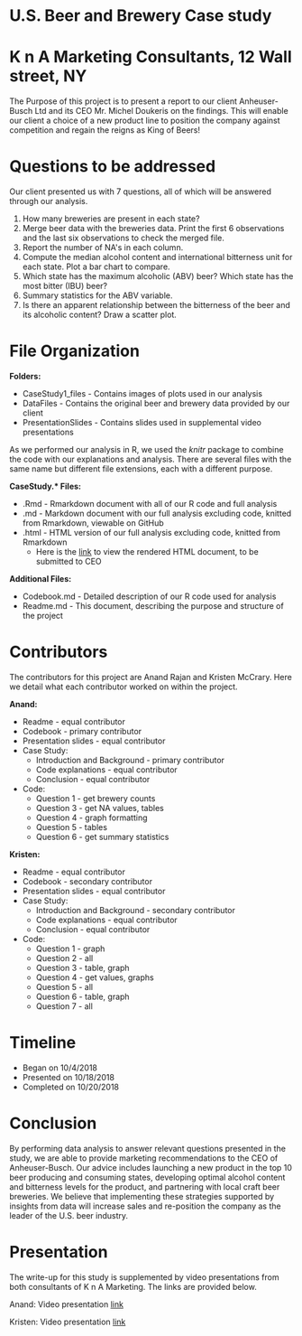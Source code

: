 # U.S. Beer and Brewery Case study
# K n A Marketing Consultants, 12 Wall street, NY

The Purpose of this project is to present a report to our client Anheuser-Busch Ltd and its CEO Mr. Michel Doukeris on the findings.
This will enable our client a choice of a new product line to position the company against competition and regain the reigns as King of Beers!

# Questions to be addressed

Our client presented us with 7 questions, all of which will be answered through our analysis.

1.	How many breweries are present in each state?
2.	Merge beer data with the breweries data. Print the first 6 observations and the last six observations to check the merged file.
3.	Report the number of NA's in each column.
4.	Compute the median alcohol content and international bitterness unit for each state. Plot a bar chart to compare.
5.	Which state has the maximum alcoholic (ABV) beer? Which state has the most bitter (IBU) beer?
6.	Summary statistics for the ABV variable.
7.	Is there an apparent relationship between the bitterness of the beer and its alcoholic content? Draw a scatter plot.

# File Organization

**Folders:**
* CaseStudy1_files - Contains images of plots used in our analysis
* DataFiles - Contains the original beer and brewery data provided by our client
* PresentationSlides - Contains slides used in supplemental video presentations

As we performed our analysis in R, we used the *knitr* package to combine the code with our explanations and analysis. There are several files with the same name but different file extensions, each with a different purpose.

**CaseStudy.\* Files:**
* .Rmd - Rmarkdown document with all of our R code and full analysis
* .md - Markdown document with our full analysis excluding code, knitted from Rmarkdown, viewable on GitHub
* .html - HTML version of our full analysis excluding code, knitted from Rmarkdown
	* Here is the [link](http://htmlpreview.github.io/?https://github.com/mccraryk/MSDS6306-CaseStudy1/blob/master/CaseStudy1.html) to view the rendered HTML document, to be submitted to CEO

**Additional Files:**
* Codebook.md - Detailed description of our R code used for analysis
* Readme.md - This document, describing the purpose and structure of the project

# Contributors

The contributors for this project are Anand Rajan and Kristen McCrary. Here we detail what each contributor worked on within the project.

**Anand:**

* Readme - equal contributor
* Codebook - primary contributor
* Presentation slides - equal contributor
* Case Study:
	* Introduction and Background - primary contributor
	* Code explanations - equal contributor
	* Conclusion - equal contributor
* Code:
	* Question 1 - get brewery counts
	* Question 3 - get NA values, tables
	* Question 4 - graph formatting
	* Question 5 - tables
	* Question 6 - get summary statistics

**Kristen:**

* Readme - equal contributor
* Codebook - secondary contributor
* Presentation slides - equal contributor
* Case Study:
	* Introduction and Background - secondary contributor
	* Code explanations - equal contributor
	* Conclusion - equal contributor
* Code:
	* Question 1 - graph
	* Question 2 - all
	* Question 3 - table, graph
	* Question 4 - get values, graphs
	* Question 5 - all
	* Question 6 - table, graph
	* Question 7 - all

# Timeline

* Began on 10/4/2018
* Presented on 10/18/2018
* Completed on 10/20/2018

# Conclusion

By performing data analysis to answer relevant questions presented in the study, we are able to provide marketing recommendations to the CEO of Anheuser-Busch. Our advice includes launching a new product in the top 10 beer producing and consuming states, developing optimal alcohol content and bitterness levels for the product, and partnering with local craft beer breweries. We believe that implementing these strategies supported by insights from data will increase sales and re-position the company as the leader of the U.S. beer industry.

# Presentation

The write-up for this study is supplemented by video presentations from both consultants of K n A Marketing. The links are provided below.

Anand: Video presentation [link](https://youtu.be/YwA7hsq_Fx0)

Kristen: Video presentation [link](https://youtu.be/O4ApbhmVJ_E)
